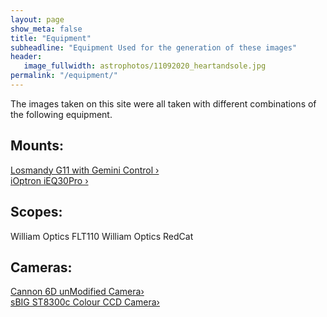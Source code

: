 ```yaml
---
layout: page
show_meta: false
title: "Equipment"
subheadline: "Equipment Used for the generation of these images"
header:
   image_fullwidth: astrophotos/11092020_heartandsole.jpg
permalink: "/equipment/"
---
```

The images taken on this site were all taken with different combinations of the following equipment.

## Mounts:
<a class="radius button small" href="{{ site.url }}{{ site.baseurl }}/equipment/g11/">Losmandy G11 with Gemini Control ›</a><br>
<a class="radius button small" href="{{ site.url }}{{ site.baseurl }}/equipment/ieq30pro/">iOptron iEQ30Pro ›</a>

## Scopes:
William Optics FLT110
William Optics RedCat 

## Cameras:
<a class="radius button small" href="{{ site.url }}{{ site.baseurl }}/equipment/st8300c/">Cannon 6D unModified Camera›</a><br>
<a class="radius button small" href="{{ site.url }}{{ site.baseurl }}/equipment/st8300c/">sBIG ST8300c Colour CCD Camera›</a>



